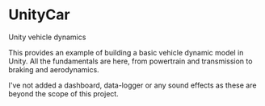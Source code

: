 # UnityCar
 Unity vehicle dynamics
 
 This provides an example of building a basic vehicle dynamic model in Unity. All the fundamentals are here, from powertrain and transmission to braking and aerodynamics.
 
 I've not added a dashboard, data-logger or any sound effects as these are beyond the scope of this project.
